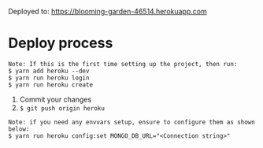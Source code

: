 Deployed to: https://blooming-garden-46514.herokuapp.com

# Deploy process

```
Note: If this is the first time setting up the project, then run:
$ yarn add heroku --dev
$ yarn run heroku login
$ yarn run heroku create
```

1. Commit your changes
2. `$ git push origin heroku`

```
Note: if you need any envvars setup, ensure to configure them as shown below:
$ yarn run heroku config:set MONGO_DB_URL="<Connection string>"
```